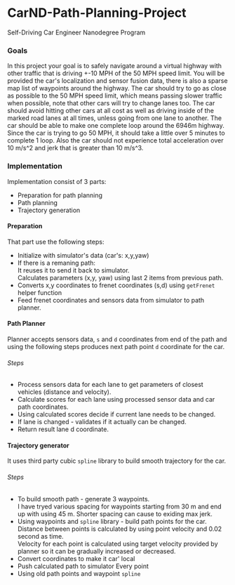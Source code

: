# CarND-Path-Planning-Project
Self-Driving Car Engineer Nanodegree Program

### Goals
In this project your goal is to safely navigate around a virtual highway with other traffic that is driving +-10 MPH of the 50 MPH speed limit. You will be provided the car's localization and sensor fusion data, there is also a sparse map list of waypoints around the highway. The car should try to go as close as possible to the 50 MPH speed limit, which means passing slower traffic when possible, note that other cars will try to change lanes too. The car should avoid hitting other cars at all cost as well as driving inside of the marked road lanes at all times, unless going from one lane to another. The car should be able to make one complete loop around the 6946m highway. Since the car is trying to go 50 MPH, it should take a little over 5 minutes to complete 1 loop. Also the car should not experience total acceleration over 10 m/s^2 and jerk that is greater than 10 m/s^3.

### Implementation

Implementation consist of 3 parts:
 - Preparation for path planning
 - Path planning
 - Trajectory generation

#### Preparation 
That part use the following steps:
- Initialize with simulator's data (car's: x,y,yaw)
- If there is a remaning path:   
  It reuses it to send it back to simulator.  
  Calculates parameters (x,y, yaw) using last 2 items from previous path.  
- Converts x,y coordinates to frenet coordinates (s,d) using `getFrenet`  helper function
- Feed frenet coordinates and sensors data from simulator to path planner.

#### Path Planner
Planner accepts sensors data, `s` and `d` coordinates from end of the path and using the following steps produces next path point `d` coordinate for the car.  
###### Steps
- Process sensors data for each lane to get parameters of closest vehicles (distance and velocity).
- Calculate scores for each lane using processed sensor data and car path coordinates.
- Using calculated scores decide if current lane needs to be changed.
- If lane is changed - validates if it actually can be changed.
- Return result lane d coordinate.

#### Trajectory generator

It uses third party cubic `spline` library to build smooth trajectory for the car.
###### Steps
- To build smooth path - generate 3 waypoints.  
  I have tryed various spacing for waypoints starting from 30 m and end up with using 45 m. Shorter spacing can cause to exiding max jerk. 
- Using waypoints and `spline` library - build path points for the car.  
  Distance between points is calculated by using point velocity and 0.02 second as time.  
  Velocity for each point is calculated using target velocity provided by planner so it can be gradually increased or decreased. 
- Convert coordinates to make it car' local
- Push calculated path to simulator
Every point 
- Using old path points and waypoint `spline` 
